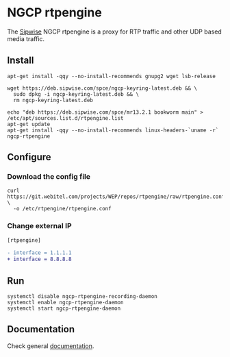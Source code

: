 # NGCP rtpengine

The [Sipwise](http://www.sipwise.com/) NGCP rtpengine is a proxy for RTP traffic and other UDP based
media traffic.

## Install
```shell
apt-get install -qqy --no-install-recommends gnupg2 wget lsb-release

wget https://deb.sipwise.com/spce/ngcp-keyring-latest.deb && \
  sudo dpkg -i ngcp-keyring-latest.deb && \
  rm ngcp-keyring-latest.deb

echo "deb https://deb.sipwise.com/spce/mr13.2.1 bookworm main" > /etc/apt/sources.list.d/rtpengine.list
apt-get update
apt-get install -qqy --no-install-recommends linux-headers-`uname -r` ngcp-rtpengine
```

## Configure

### Download the config file
```shell
curl https://git.webitel.com/projects/WEP/repos/rtpengine/raw/rtpengine.conf \
  -o /etc/rtpengine/rtpengine.conf
```

### Change external IP
```diff
[rtpengine]
    
- interface = 1.1.1.1
+ interface = 8.8.8.8
```

## Run
```shell
systemctl disable ngcp-rtpengine-recording-daemon
systemctl enable ngcp-rtpengine-daemon
systemctl start ngcp-rtpengine-daemon
```


## Documentation

Check general [documentation](https://rtpengine.readthedocs.io/en/latest/).